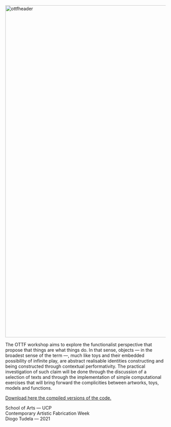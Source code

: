 <img width="1039" alt="ottfheader" src="https://user-images.githubusercontent.com/2859450/125895842-f65cd234-a5fa-4673-a144-c586ea75e44b.png">

The OTTF workshop aims to explore the functionalist perspective that propose that things are what things do. In that sense, objects — in the broadest sense of the term —, much like toys and their embedded possibility of infinite play,  are abstract realisable identities constructing and being constructed through contextual performativity. The practical investigation of such claim will be done through the discussion of a selection of texts and through the implementation of simple computational exercises that will bring forward the complicities between artworks, toys, models and functions.

<a href="http://diogotudela.com/ottf/ottf_builds.zip" target="_blank">Download here the compiled versions of the code.</a>

School of Arts — UCP<br>
Contemporary Artistic Fabrication Week<br>
Diogo Tudela — 2021<br>
